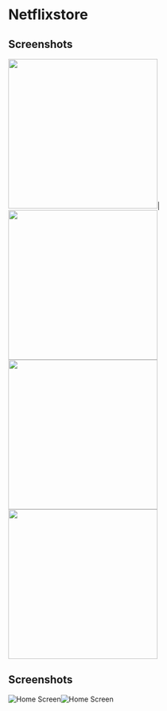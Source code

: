 # Netflixstore

## Screenshots

<img src="images/Home%20Screen.jpg" width="300">|<img src="images/Add Screen.jpg" width="300">
<img src="images/Empty Home Screen.jpg" width="300">  <img src="images/Update Screen.jpg" width="300">

## Screenshots

![Home Screen](./Images/Home%20Screen.jpg)![Home Screen](./Images/Add%20Screen.jpg)
